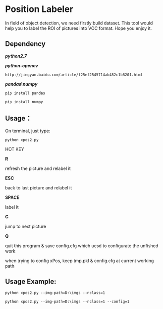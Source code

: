 ﻿# Position Labeler
In field of object detection, we need firstly build dataset.
This tool would help you to label the ROI of pictures into VOC format.
Hope you enjoy it.


## Dependency

***python2.7***

***python-opencv***

`http://jingyan.baidu.com/article/f25ef2545714ab482c1b8201.html`

***pandas\numpy***

`pip install pandas`

`pip install numpy`

## Usage：

On terminal, just type:

`python xpos2.py`

HOT KEY

**R**    

refresh the picture and relabel it

**ESC**   

back to last picture and relabel it

**SPACE** 

label it

**C**    

jump to next picture

**Q**    

quit this program & save config.cfg which uesd to configurate the unfished work

when trying to config xPos, keep tmp.pkl & config.cfg at current working path

## Usage Example:

`python xpos2.py --img-path=D:\imgs --nclass=1`

`python xpos2.py --img-path=D:\imgs --nclass=1 --config=1`
